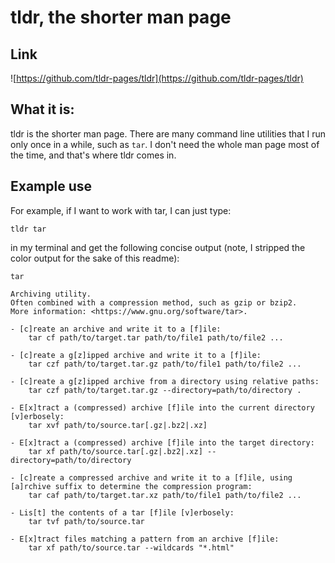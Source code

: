 # tldr, the shorter man page

## Link
![https://github.com/tldr-pages/tldr](https://github.com/tldr-pages/tldr)

## What it is:

tldr is the shorter man page. There are many command line utilities that I 
run only once in a while, such as `tar`. I don't need the whole man page most 
of the time, and that's where tldr comes in.

## Example use

For example, if I want to work with tar, I can just type:

```
tldr tar
```
in my terminal and get the following concise output (note, I stripped the color
output for the sake of this readme):

```
tar

Archiving utility.
Often combined with a compression method, such as gzip or bzip2.
More information: <https://www.gnu.org/software/tar>.

- [c]reate an archive and write it to a [f]ile:
    tar cf path/to/target.tar path/to/file1 path/to/file2 ...

- [c]reate a g[z]ipped archive and write it to a [f]ile:
    tar czf path/to/target.tar.gz path/to/file1 path/to/file2 ...

- [c]reate a g[z]ipped archive from a directory using relative paths:
    tar czf path/to/target.tar.gz --directory=path/to/directory .

- E[x]tract a (compressed) archive [f]ile into the current directory [v]erbosely:
    tar xvf path/to/source.tar[.gz|.bz2|.xz]

- E[x]tract a (compressed) archive [f]ile into the target directory:
    tar xf path/to/source.tar[.gz|.bz2|.xz] --directory=path/to/directory

- [c]reate a compressed archive and write it to a [f]ile, using [a]rchive suffix to determine the compression program:
    tar caf path/to/target.tar.xz path/to/file1 path/to/file2 ...

- Lis[t] the contents of a tar [f]ile [v]erbosely:
    tar tvf path/to/source.tar

- E[x]tract files matching a pattern from an archive [f]ile:
    tar xf path/to/source.tar --wildcards "*.html"
```
